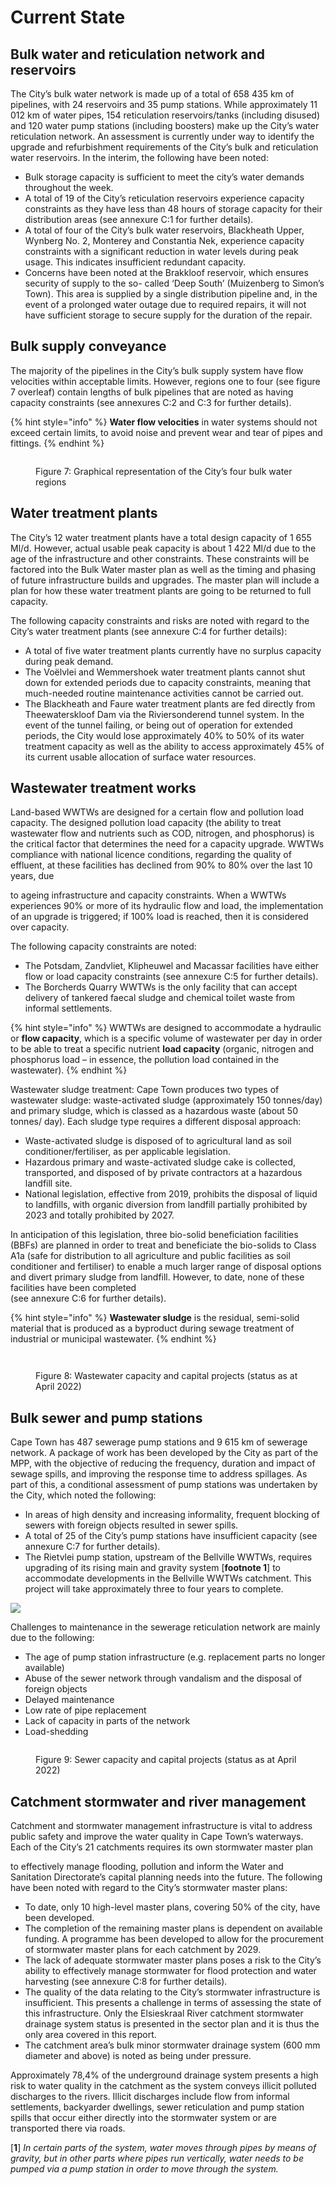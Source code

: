 # Current State

## Bulk water and reticulation network and reservoirs

The City’s bulk water network is made up of a total of 658 435 km of pipelines, with 24 reservoirs and 35 pump stations. While approximately 11 012 km of water pipes, 154 reticulation reservoirs/tanks (including disused) and 120 water pump stations (including boosters) make up the City’s water reticulation network. An assessment is currently under way to identify the upgrade and refurbishment requirements of the City’s bulk and reticulation water reservoirs. In the interim, the following have been noted:

* Bulk storage capacity is sufficient to meet the city’s water demands throughout the week.&#x20;
* A total of 19 of the City’s reticulation reservoirs experience capacity constraints as they have less than 48 hours of storage capacity for their distribution areas (see annexure C:1 for further details).
* A total of four of the City’s bulk water reservoirs, Blackheath Upper, Wynberg No. 2, Monterey and Constantia Nek, experience capacity constraints with a significant reduction in water levels during peak usage. This indicates insufficient redundant capacity.
* Concerns have been noted at the Brakkloof reservoir, which ensures security of supply to the so- called ‘Deep South’ (Muizenberg to Simon’s Town). This area is supplied by a single distribution pipeline and, in the event of a prolonged water outage due to required repairs, it will not have sufficient storage to secure supply for the duration of the repair.

## Bulk supply conveyance

The majority of the pipelines in the City’s bulk supply system have flow velocities within acceptable limits. However, regions one to four (see figure 7 overleaf) contain lengths of bulk pipelines that are noted as having capacity constraints (see annexures C:2 and C:3 for further details).

{% hint style="info" %}
**Water flow velocities** in water systems should not exceed certain limits, to avoid noise and prevent wear and tear of pipes and fittings.
{% endhint %}

<figure><img src="../.gitbook/assets/image (63).png" alt=""><figcaption><p>Figure 7: Graphical representation of the City’s four bulk water regions</p></figcaption></figure>

## Water treatment plants

The City’s 12 water treatment plants have a total design capacity of 1 655 Ml/d. However, actual usable peak capacity is about 1 422 Ml/d due to the age of the infrastructure and other constraints. These constraints will be factored into the Bulk Water master plan as well as the timing and phasing of future infrastructure builds and upgrades. The master plan will include a plan for how these water treatment plants are going to be returned to full capacity.

The following capacity constraints and risks are noted with regard to the City’s water treatment plants (see annexure C:4 for further details):

* A total of five water treatment plants currently have no surplus capacity during peak demand.
* The Voëlvlei and Wemmershoek water treatment plants cannot shut down for extended periods due to capacity constraints, meaning that much-needed routine maintenance activities cannot be carried out.
* The Blackheath and Faure water treatment plants are fed directly from Theewaterskloof Dam via the Riviersonderend tunnel system. In the event of the tunnel failing, or being out of operation for extended periods, the City would lose approximately 40% to 50% of its water treatment capacity as well as the ability to access approximately 45% of its current usable allocation of surface water resources.

## Wastewater treatment works

Land-based WWTWs are designed for a certain flow and pollution load capacity. The designed pollution load capacity (the ability to treat wastewater flow and nutrients such as COD, nitrogen, and phosphorus) is the critical factor that determines the need for a capacity upgrade. WWTWs compliance with national licence conditions, regarding the quality of effluent, at these facilities has declined from 90% to 80% over the last 10 years, due

to ageing infrastructure and capacity constraints. When a WWTWs experiences 90% or more of its hydraulic flow and load, the implementation of an upgrade is triggered; if 100% load is reached, then it is considered over capacity.

The following capacity constraints are noted:

* The Potsdam, Zandvliet, Klipheuwel and Macassar facilities have either flow or load capacity constraints (see annexure C:5 for further details).
* The Borcherds Quarry WWTWs is the only facility that can accept delivery of tankered faecal sludge and chemical toilet waste from informal settlements.

{% hint style="info" %}
WWTWs are designed to accommodate a hydraulic or **flow capacity**, which is a specific volume of wastewater per day in order to be able to treat a specific nutrient **load capacity** (organic, nitrogen and phosphorus load – in essence, the pollution load contained in the wastewater).
{% endhint %}

Wastewater sludge treatment: Cape Town produces two types of wastewater sludge: waste-activated sludge (approximately 150 tonnes/day) and primary sludge, which is classed as a hazardous waste (about 50 tonnes/ day). Each sludge type requires a different disposal approach:

* Waste-activated sludge is disposed of to agricultural land as soil conditioner/fertiliser, as per applicable legislation.
* Hazardous primary and waste-activated sludge cake is collected, transported, and disposed of by private contractors at a hazardous landfill site.
* National legislation, effective from 2019, prohibits the disposal of liquid to landfills, with organic diversion from landfill partially prohibited by 2023 and totally prohibited by 2027.

In anticipation of this legislation, three bio-solid beneficiation facilities (BBFs) are planned in order to treat and beneficiate the bio-solids to Class A1a (safe for distribution to all agriculture and public facilities as soil conditioner and fertiliser) to enable a much larger range of disposal options and divert primary sludge from landfill. However, to date, none of these facilities have been completed\
(see annexure C:6 for further details).

{% hint style="info" %}
**Wastewater sludge** is the residual, semi-solid material that is produced as a byproduct during sewage treatment of industrial or municipal wastewater.
{% endhint %}

<figure><img src="../.gitbook/assets/image (88).png" alt=""><figcaption></figcaption></figure>

<figure><img src="../.gitbook/assets/image (77).png" alt=""><figcaption><p>Figure 8: Wastewater capacity and capital projects (status as at April 2022)</p></figcaption></figure>

## Bulk sewer and pump stations

Cape Town has 487 sewerage pump stations and 9 615 km of sewerage network. A package of work has been developed by the City as part of the MPP, with the objective of reducing the frequency, duration and impact of sewage spills, and improving the response time to address spillages. As part of this, a conditional assessment of pump stations was undertaken by the City, which noted the following:

* In areas of high density and increasing informality, frequent blocking of sewers with foreign objects resulted in sewer spills.
* A total of 25 of the City’s pump stations have insufficient capacity (see annexure C:7 for further details).
* The Rietvlei pump station, upstream of the Bellville WWTWs, requires upgrading of its rising main and gravity system \[**footnote 1**] to accommodate developments in the Bellville WWTWs catchment. This project will take approximately three to four years to complete.

![](<../.gitbook/assets/image (25).png>)

Challenges to maintenance in the sewerage reticulation network are mainly due to the following:

* The age of pump station infrastructure (e.g. replacement parts no longer available)
* Abuse of the sewer network through vandalism and the disposal of foreign objects
* Delayed maintenance
* Low rate of pipe replacement
* Lack of capacity in parts of the network&#x20;
* Load-shedding

<figure><img src="../.gitbook/assets/image (27).png" alt=""><figcaption><p>Figure 9: Sewer capacity and capital projects (status as at April 2022)</p></figcaption></figure>

## Catchment stormwater and river management

Catchment and stormwater management infrastructure is vital to address public safety and improve the water quality in Cape Town’s waterways. Each of the City’s 21 catchments requires its own stormwater master plan

to effectively manage flooding, pollution and inform the Water and Sanitation Directorate’s capital planning needs into the future. The following have been noted with regard to the City’s stormwater master plans:

* To date, only 10 high-level master plans, covering 50% of the city, have been developed.
* The completion of the remaining master plans is dependent on available funding. A programme has been developed to allow for the procurement of stormwater master plans for each catchment by 2029.
* The lack of adequate stormwater master plans poses a risk to the City’s ability to effectively manage stormwater for flood protection and water harvesting (see annexure C:8 for further details).
* The quality of the data relating to the City’s stormwater infrastructure is insufficient. This presents a challenge in terms of assessing the state of this infrastructure. Only the Elsieskraal River catchment stormwater drainage system status is presented in the sector plan and it is thus the only area covered in this report.
* The catchment area’s bulk minor stormwater drainage system (600 mm diameter and above) is noted as being under pressure.

Approximately 78,4% of the underground drainage system presents a high risk to water quality in the catchment as the system conveys illicit polluted discharges to the rivers. Illicit discharges include flow from informal settlements, backyarder dwellings, sewer reticulation and pump station spills that occur either directly into the stormwater system or are transported there via roads.

\[**1**] _In certain parts of the system, water moves through pipes by means of gravity, but in other parts where pipes run vertically, water needs to be pumped via a pump station in order to move through the system._
